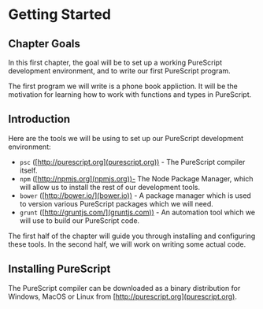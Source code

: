 # Getting Started

## Chapter Goals

In this first chapter, the goal will be to set up a working PureScript development environment, and to write our first PureScript program.

The first program we will write is a phone book appliction. It will be the motivation for learning how to work with functions and types in PureScript.

## Introduction

Here are the tools we will be using to set up our PureScript development environment:

- `psc` ([http://purescript.org](purescript.org)) - The PureScript compiler itself.
- `npm` ([http://npmjs.org](npmjs.org))- The Node Package Manager, which will allow us to install the rest of our development tools.
- `bower` ([http://bower.io/](bower.io)) - A package manager which is used to version various PureScript packages which we will need.
- `grunt` ([http://gruntjs.com/](gruntjs.com)) - An automation tool which we will use to build our PureScript code.

The first half of the chapter will guide you through installing and configuring these tools. In the second half, we will work on writing some actual code.

## Installing PureScript

The PureScript compiler can be downloaded as a binary distribution for Windows, MacOS or Linux from [http://purescript.org](purescript.org).
